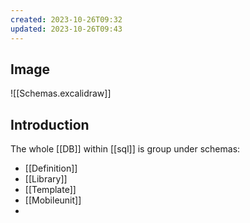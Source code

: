 ```yaml
---
created: 2023-10-26T09:32
updated: 2023-10-26T09:43
---
```

## Image

![[Schemas.excalidraw]]
## Introduction

The whole [[DB]] within [[sql]] is group under schemas:
- [[Definition]]
- [[Library]]
- [[Template]]
- [[Mobileunit]]
- 